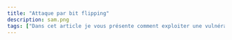 ```yaml
---
title: "Attaque par bit flipping"
description: sam.png
tags: ["Dans cet article je vous présente comment exploiter une vulnérabilité pour bypass le système NX avec la technique de la retourne à la libc."]
---
```


